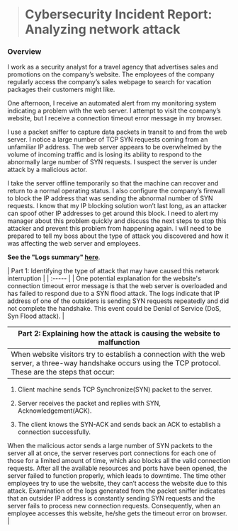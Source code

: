 > # Cybersecurity Incident Report: Analyzing network attack

### Overview

I work as a security analyst for a travel agency that advertises sales and promotions on the company’s website. The employees of the company regularly access the company’s sales webpage to search for vacation packages their customers might like. 

One afternoon, I receive an automated alert from my monitoring system indicating a problem with the web server. I attempt to visit the company’s website, but I receive a connection timeout error message in my browser.

I use a packet sniffer to capture data packets in transit to and from the web server. I notice a large number of TCP SYN requests coming from an unfamiliar IP address. The web server appears to be overwhelmed by the volume of incoming traffic and is losing its ability to respond to the abnormally large number of SYN requests. I suspect the server is under attack by a malicious actor. 

I take the server offline temporarily so that the machine can recover and return to a normal operating status. I also configure the company’s firewall to block the IP address that was sending the abnormal number of SYN requests. I know that my IP blocking solution won’t last long, as an attacker can spoof other IP addresses to get around this block. I need to alert my manager about this problem quickly and discuss the next steps to stop this attacker and prevent this problem from happening again. I will need to be prepared to tell my boss about the type of attack you discovered and how it was affecting the web server and employees.

**See the "Logs summary" [here](https://docs.google.com/spreadsheets/d/1enpRzrIao3J2Lp2tOI0hmu1Cu7D7CjLGhFAiTiR9J64/edit?gid=218501934#gid=218501934)**.

| Part 1: Identifying the type of attack that may have caused this 
network interruption |
| :----- |
| One potential explanation for the website's connection timeout error message is that the web server is overloaded and has failed to respond due to a SYN flood attack. The logs indicate that IP address of one of the outsiders is sending SYN requests repeatedly and did not complete the handshake. This event could be Denial of Service (DoS, Syn Flood attack). |

| Part 2: Explaining how the attack is causing the website to malfunction |
| ----- |
| When website visitors try to establish a connection with the web server, a three-way handshake occurs using the TCP protocol. These are the steps that occur:

1. Client machine sends TCP Synchronize(SYN) packet to the server.

2. Server receives the packet and replies with SYN, Acknowledgement(ACK).

3. The client knows the SYN-ACK and sends back an ACK to establish a connection successfully.

When the malicious actor sends a large number of SYN packets to the server all at once, the server reserves port connections for each one of those for a limited amount of time, which also blocks all the valid connection requests. After all the available resources and ports have been opened, the server failed to function properly, which leads to downtime. The time other employees try to use the website, they can’t access the website due to this attack. Examination of the logs generated from the packet sniffer indicates that an outsider IP address is constantly sending SYN requests and the server fails to process new connection requests. Consequently, when an employee accesses this website, he/she gets the timeout error on browser. |
